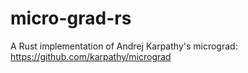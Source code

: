 # micro-grad-rs
A Rust implementation of Andrej Karpathy's micrograd: https://github.com/karpathy/micrograd
